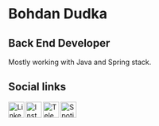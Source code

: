 # Bohdan Dudka

## Back End Developer

Mostly working with Java and Spring stack.

## Social links

[<img align="left" width="32" height="32" alt="LinkedIn logo" src="https://cdn0.iconfinder.com/data/icons/eon-social-media-contact-info-2/32/in_linkedin_portfolio_social_media-512.png" />](https://www.linkedin.com/in/dudka-bohdan/)

[<img align="left" width="32" height="32" alt="Instagram logo" src="https://cdn0.iconfinder.com/data/icons/eon-social-media-contact-info-2/32/ig_instagram_insta_photo-512.png" />](https://www.instagram.com/eyeless_dude/)

[<img align="left" width="32" height="32" alt="Telegram logo" src="https://cdn0.iconfinder.com/data/icons/eon-social-media-contact-info-2/32/telegram_social_media_network_chat-512.png" />](https://t.me/eyeless_dude)

	
[<img align="left" width="32" height="32" alt="Spotify logo" src="https://cdn0.iconfinder.com/data/icons/eon-social-media-contact-info-2/32/spotify_music_podcast_audio-512.png" />](https://open.spotify.com/user/bohdan_dudka)